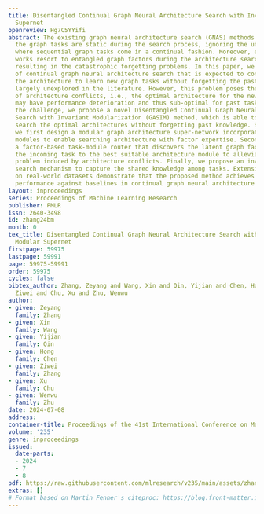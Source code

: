 ```yaml
---
title: Disentangled Continual Graph Neural Architecture Search with Invariant Modular
  Supernet
openreview: Hg7C5YYifi
abstract: The existing graph neural architecture search (GNAS) methods assume that
  the graph tasks are static during the search process, ignoring the ubiquitous scenarios
  where sequential graph tasks come in a continual fashion. Moreover, existing GNAS
  works resort to entangled graph factors during the architecture search process,
  resulting in the catastrophic forgetting problems. In this paper, we study the problem
  of continual graph neural architecture search that is expected to continually search
  the architecture to learn new graph tasks without forgetting the past, which remains
  largely unexplored in the literature. However, this problem poses the challenge
  of architecture conflicts, i.e., the optimal architecture for the new graph task
  may have performance deterioration and thus sub-optimal for past tasks. To address
  the challenge, we propose a novel Disentangled Continual Graph Neural Architecture
  Search with Invariant Modularization (GASIM) method, which is able to continually
  search the optimal architectures without forgetting past knowledge. Specifically,
  we first design a modular graph architecture super-network incorporating multiple
  modules to enable searching architecture with factor expertise. Second, we propose
  a factor-based task-module router that discovers the latent graph factors and routes
  the incoming task to the best suitable architecture module to alleviate the forgetting
  problem induced by architecture conflicts. Finally, we propose an invariant architecture
  search mechanism to capture the shared knowledge among tasks. Extensive experiments
  on real-world datasets demonstrate that the proposed method achieves state-of-the-art
  performance against baselines in continual graph neural architecture search.
layout: inproceedings
series: Proceedings of Machine Learning Research
publisher: PMLR
issn: 2640-3498
id: zhang24bm
month: 0
tex_title: Disentangled Continual Graph Neural Architecture Search with Invariant
  Modular Supernet
firstpage: 59975
lastpage: 59991
page: 59975-59991
order: 59975
cycles: false
bibtex_author: Zhang, Zeyang and Wang, Xin and Qin, Yijian and Chen, Hong and Zhang,
  Ziwei and Chu, Xu and Zhu, Wenwu
author:
- given: Zeyang
  family: Zhang
- given: Xin
  family: Wang
- given: Yijian
  family: Qin
- given: Hong
  family: Chen
- given: Ziwei
  family: Zhang
- given: Xu
  family: Chu
- given: Wenwu
  family: Zhu
date: 2024-07-08
address:
container-title: Proceedings of the 41st International Conference on Machine Learning
volume: '235'
genre: inproceedings
issued:
  date-parts:
  - 2024
  - 7
  - 8
pdf: https://raw.githubusercontent.com/mlresearch/v235/main/assets/zhang24bm/zhang24bm.pdf
extras: []
# Format based on Martin Fenner's citeproc: https://blog.front-matter.io/posts/citeproc-yaml-for-bibliographies/
---
```

